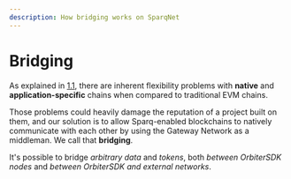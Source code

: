 ```yaml
---
description: How bridging works on SparqNet
---
```


# Bridging

As explained in [1.1](https://github.com/SparqNet/sparq-docs/blob/development/Sparq\_en-US/ch1/1-1.md), there are inherent flexibility problems with **native** and **application-specific** chains when compared to traditional EVM chains.

Those problems could heavily damage the reputation of a project built on them, and our solution is to allow Sparq-enabled blockchains to natively communicate with each other by using the Gateway Network as a middleman. We call that **bridging**.

It's possible to bridge _arbitrary data_ and _tokens_, both _between OrbiterSDK nodes_ and _between OrbiterSDK and external networks_.
